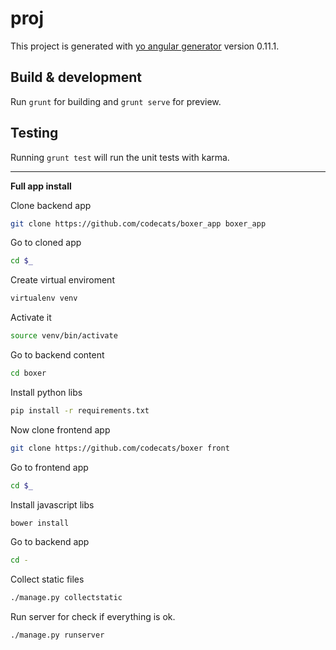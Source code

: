 # proj

This project is generated with [yo angular generator](https://github.com/yeoman/generator-angular)
version 0.11.1.

## Build & development

Run `grunt` for building and `grunt serve` for preview.

## Testing

Running `grunt test` will run the unit tests with karma.


-----

**Full app install**

Clone backend app
```bash
git clone https://github.com/codecats/boxer_app boxer_app
```
Go to cloned app
```bash
cd $_
```
Create virtual enviroment
```bash
virtualenv venv
```
Activate it
```bash
source venv/bin/activate
```
Go to backend content
```bash
cd boxer
```
Install python libs
```bash
pip install -r requirements.txt
```
Now clone frontend app
```bash
git clone https://github.com/codecats/boxer front
```
Go to frontend app
```bash
cd $_
```
Install javascript libs
```bash
bower install
```
Go to backend app
```bash
cd -
```
Collect static files
```bash
./manage.py collectstatic
```
Run server for check if everything is ok.
```bash
./manage.py runserver
```

